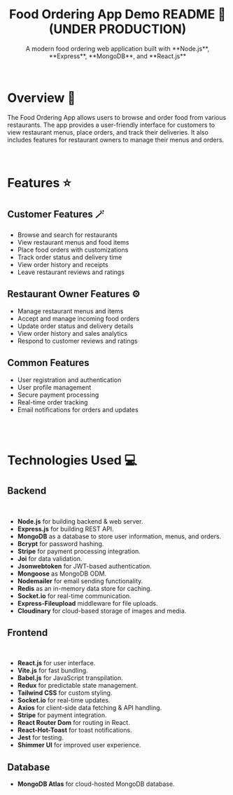 <h1 align="center">Food Ordering App Demo README 🍔 (UNDER PRODUCTION)</h1>
<p align="center">
    A modern food ordering web application built with **Node.js**, **Express**, **MongoDB**, and **React.js**
</p>

<br>

# Overview 📑

The Food Ordering App allows users to browse and order food from various restaurants. The app provides a user-friendly interface for customers to view restaurant menus, place orders, and track their deliveries. It also includes features for restaurant owners to manage their menus and orders.

<br>

# Features ⭐

## Customer Features 🪄

 - Browse and search for restaurants 
 - View restaurant menus and food items
 - Place food orders with customizations
 - Track order status and delivery time
 - View order history and receipts
 - Leave restaurant reviews and ratings

## Restaurant Owner Features ⚙️

- Manage restaurant menus and items
- Accept and manage incoming food orders
- Update order status and delivery details
- View order history and sales analytics
- Respond to customer reviews and ratings

## Common Features

- User registration and authentication
- User profile management
- Secure payment processing
- Real-time order tracking
- Email notifications for orders and updates

<br>
<br>

# Technologies Used 💻

## Backend

<br>

-   **Node.js** for building backend & web server.
-   **Express.js** for building REST API.
-   **MongoDB** as a database to store user information, menus, and orders.
-   **Bcrypt** for password hashing.
-   **Stripe** for payment processing integration.
-   **Joi** for data validation.
-   **Jsonwebtoken** for JWT-based authentication.
-   **Mongoose** as MongoDB ODM.
-   **Nodemailer** for email sending functionality.
-   **Redis** as an in-memory data store for caching.
-   **Socket.io** for real-time communication.
-   **Express-Fileupload** middleware for file uploads.
-   **Cloudinary** for cloud-based storage of images and media.

## Frontend

<br>

-   **React.js** for user interface.
-   **Vite.js** for fast bundling.
-   **Babel.js** for JavaScript transpilation.
-   **Redux** for predictable state management.
-   **Tailwind CSS** for custom styling.
-   **Socket.io** for real-time updates.
-   **Axios** for client-side data fetching & API handling.
-   **Stripe** for payment integration.
-   **React Router Dom** for routing in React.
-   **React-Hot-Toast** for toast notifications.
-   **Jest** for testing.
-   **Shimmer UI** for improved user experience.

## Database

-   **MongoDB Atlas** for cloud-hosted MongoDB database.

<br>
